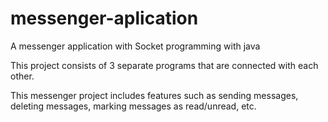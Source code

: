 # messenger-aplication
A messenger application with Socket programming with java

This project consists of 3 separate programs that are connected with each other.

This messenger project includes features such as sending messages, deleting messages, marking messages as read/unread, etc.

